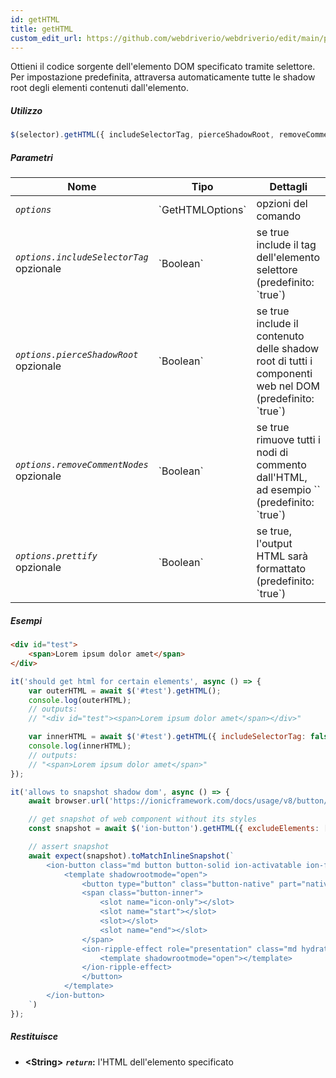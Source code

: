 ```yaml
---
id: getHTML
title: getHTML
custom_edit_url: https://github.com/webdriverio/webdriverio/edit/main/packages/webdriverio/src/commands/element/getHTML.ts
---
```


Ottieni il codice sorgente dell'elemento DOM specificato tramite selettore. Per impostazione predefinita, attraversa automaticamente
tutte le shadow root degli elementi contenuti dall'elemento.

##### Utilizzo

```js
$(selector).getHTML({ includeSelectorTag, pierceShadowRoot, removeCommentNodes, prettify })
```

##### Parametri

<table>
  <thead>
    <tr>
      <th>Nome</th><th>Tipo</th><th>Dettagli</th>
    </tr>
  </thead>
  <tbody>
    <tr>
      <td><code><var>options</var></code></td>
      <td>`GetHTMLOptions`</td>
      <td>opzioni del comando</td>
    </tr>
    <tr>
      <td><code><var>options.includeSelectorTag</var></code><br /><span className="label labelWarning">opzionale</span></td>
      <td>`Boolean`</td>
      <td>se true include il tag dell'elemento selettore (predefinito: `true`)</td>
    </tr>
    <tr>
      <td><code><var>options.pierceShadowRoot</var></code><br /><span className="label labelWarning">opzionale</span></td>
      <td>`Boolean`</td>
      <td>se true include il contenuto delle shadow root di tutti i componenti web nel DOM (predefinito: `true`)</td>
    </tr>
    <tr>
      <td><code><var>options.removeCommentNodes</var></code><br /><span className="label labelWarning">opzionale</span></td>
      <td>`Boolean`</td>
      <td>se true rimuove tutti i nodi di commento dall'HTML, ad esempio `<!--?lit$206212805$--><!--?lit$206212805$-->` (predefinito: `true`)</td>
    </tr>
    <tr>
      <td><code><var>options.prettify</var></code><br /><span className="label labelWarning">opzionale</span></td>
      <td>`Boolean`</td>
      <td>se true, l'output HTML sarà formattato (predefinito: `true`)</td>
    </tr>
  </tbody>
</table>

##### Esempi

```html title="index.html"
<div id="test">
    <span>Lorem ipsum dolor amet</span>
</div>
```

```js title="getHTML.js"
it('should get html for certain elements', async () => {
    var outerHTML = await $('#test').getHTML();
    console.log(outerHTML);
    // outputs:
    // "<div id="test"><span>Lorem ipsum dolor amet</span></div>"

    var innerHTML = await $('#test').getHTML({ includeSelectorTag: false });
    console.log(innerHTML);
    // outputs:
    // "<span>Lorem ipsum dolor amet</span>"
});
```

```js title="getHTMLShadow.js"
it('allows to snapshot shadow dom', async () => {
    await browser.url('https://ionicframework.com/docs/usage/v8/button/basic/demo.html?ionic:mode=md')

    // get snapshot of web component without its styles
    const snapshot = await $('ion-button').getHTML({ excludeElements: ['style'] })

    // assert snapshot
    await expect(snapshot).toMatchInlineSnapshot(`
        <ion-button class="md button button-solid ion-activatable ion-focusable hydrated">Default
            <template shadowrootmode="open">
                <button type="button" class="button-native" part="native">
                <span class="button-inner">
                    <slot name="icon-only"></slot>
                    <slot name="start"></slot>
                    <slot></slot>
                    <slot name="end"></slot>
                </span>
                <ion-ripple-effect role="presentation" class="md hydrated">
                    <template shadowrootmode="open"></template>
                </ion-ripple-effect>
                </button>
            </template>
        </ion-button>
    `)
});
```

##### Restituisce

- **&lt;String&gt;**
            **<code><var>return</var></code>:**   l'HTML dell'elemento specificato